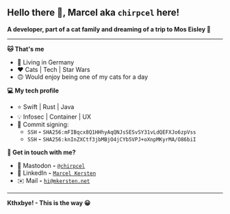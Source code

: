 ## Hello there 👋, Marcel aka `chirpcel` here!

**A developer, part of a cat family and dreaming of a trip to Mos Eisley 🌝**

---

**🐱 That's me**
- 📍 Living in Germany
- ❤️ Cats | Tech | Star Wars
- 🙃 Would enjoy being one of my cats for a day

**💻 My tech profile**
- ⭐️ Swift | Rust | Java
- 💡 Infosec | Container | UX
- 🔏 Commit signing:
  - `SSH` **-** `SHA256:mFIBqcx8Q1HHhyAqQNJsSESvSY31vLdQEFXJo6zpVss`
  - `SSH` **-** `SHA256:knInZXCtf3jbMBjO4jCYb5VPJ+oXnpMKyrMA/O86biI`

**🐾 Get in touch with me?**
- 🐘 Mastodon **-** [`@chirpcel`](https://ruhr.social/@chirpcel)
- 🏢 LinkedIn **-** [`Marcel Kersten`](https://linkedin.com/in/mkersten)
- ✉️ Mail **-** [`hi@mkersten.net`](mailto:hi@mkersten.net)

---

**Kthxbye! - This is the way 😀**
